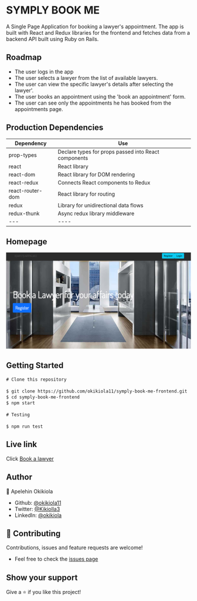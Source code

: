 # SYMPLY BOOK ME

A Single Page Application for booking a lawyer's appointment. The app is built with React and Redux libraries for the frontend and fetches data from a backend API built using Ruby on Rails.

## Roadmap
- The user logs in the app
- The user selects a lawyer from the list of available lawyers.
- The user can view the specific lawyer's details after selecting the lawyer'.
- The user books an appointment using the 'book an appointment' form.
- The user can see only the appointments he has booked from the appointments page.

## Production Dependencies
Dependency | Use
--- | ------ 
prop-types | Declare types for props passed into React components
react | React library
react-dom | React library for DOM rendering
react-redux | Connects React components to Redux
react-router-dom | React library for routing
redux | Library for unidirectional data flows
redux-thunk | Async redux library middleware
--- | ----

## Homepage
![screenshot](./src/assets/screenshot.png)

## Getting Started
```
# Clone this repository

$ git clone https://github.com/okikiola11/symply-book-me-frontend.git
$ cd symply-book-me-frontend
$ npm start

# Testing

$ npm run test

```

## Live link
Click <a href="https://admiring-brown-f9346f.netlify.app">Book a lawyer</a>


## Author

👤 Apelehin Okikiola

- Github: [@okikiola11](https://github.com/okikiola11)
- Twitter: [@Kikiolla3](https://twitter.com/Kikiolla3)
- LinkedIn: [@okikiola](https://www.linkedin.com/in/okikiola-apelehin-459008122/)


## 🤝 Contributing
 Contributions, issues and feature requests are welcome!
- Feel free to check the <a href="https://github.com/okikiola11/symply-book-me-frontend/issues">issues page</a>

## Show your support 
Give a ⭐️ if you like this project!
